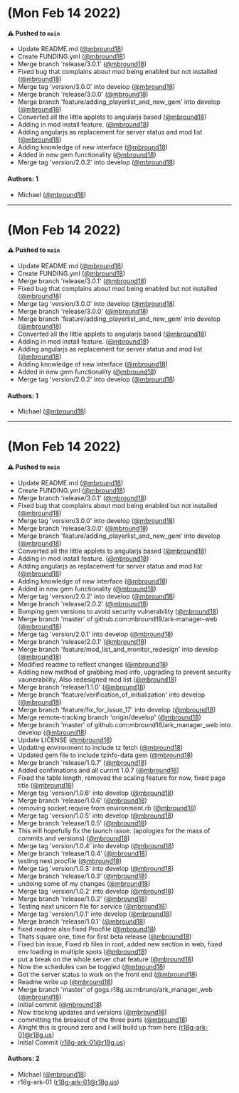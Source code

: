 # (Mon Feb 14 2022)

#### ⚠️ Pushed to `main`

- Update README.md ([@mbround18](https://github.com/mbround18))
- Create FUNDING.yml ([@mbround18](https://github.com/mbround18))
- Merge branch 'release/3.0.1' ([@mbround18](https://github.com/mbround18))
- Fixed bug that complains about mod being enabled but not installed ([@mbround18](https://github.com/mbround18))
- Merge tag 'version/3.0.0' into develop ([@mbround18](https://github.com/mbround18))
- Merge branch 'release/3.0.0' ([@mbround18](https://github.com/mbround18))
- Merge branch 'feature/adding_playerlist_and_new_gem' into develop ([@mbround18](https://github.com/mbround18))
- Converted all the little applets to angularjs based ([@mbround18](https://github.com/mbround18))
- Adding in mod install feature. ([@mbround18](https://github.com/mbround18))
- Adding angularjs as replacement for server status and mod list ([@mbround18](https://github.com/mbround18))
- Adding knowledge of new interface ([@mbround18](https://github.com/mbround18))
- Added in new gem functionality ([@mbround18](https://github.com/mbround18))
- Merge tag 'version/2.0.2' into develop ([@mbround18](https://github.com/mbround18))

#### Authors: 1

- Michael ([@mbround18](https://github.com/mbround18))

---

# (Mon Feb 14 2022)

#### ⚠️ Pushed to `main`

- Update README.md ([@mbround18](https://github.com/mbround18))
- Create FUNDING.yml ([@mbround18](https://github.com/mbround18))
- Merge branch 'release/3.0.1' ([@mbround18](https://github.com/mbround18))
- Fixed bug that complains about mod being enabled but not installed ([@mbround18](https://github.com/mbround18))
- Merge tag 'version/3.0.0' into develop ([@mbround18](https://github.com/mbround18))
- Merge branch 'release/3.0.0' ([@mbround18](https://github.com/mbround18))
- Merge branch 'feature/adding_playerlist_and_new_gem' into develop ([@mbround18](https://github.com/mbround18))
- Converted all the little applets to angularjs based ([@mbround18](https://github.com/mbround18))
- Adding in mod install feature. ([@mbround18](https://github.com/mbround18))
- Adding angularjs as replacement for server status and mod list ([@mbround18](https://github.com/mbround18))
- Adding knowledge of new interface ([@mbround18](https://github.com/mbround18))
- Added in new gem functionality ([@mbround18](https://github.com/mbround18))
- Merge tag 'version/2.0.2' into develop ([@mbround18](https://github.com/mbround18))

#### Authors: 1

- Michael ([@mbround18](https://github.com/mbround18))

---

# (Mon Feb 14 2022)

#### ⚠️ Pushed to `main`

- Update README.md ([@mbround18](https://github.com/mbround18))
- Create FUNDING.yml ([@mbround18](https://github.com/mbround18))
- Merge branch 'release/3.0.1' ([@mbround18](https://github.com/mbround18))
- Fixed bug that complains about mod being enabled but not installed ([@mbround18](https://github.com/mbround18))
- Merge tag 'version/3.0.0' into develop ([@mbround18](https://github.com/mbround18))
- Merge branch 'release/3.0.0' ([@mbround18](https://github.com/mbround18))
- Merge branch 'feature/adding_playerlist_and_new_gem' into develop ([@mbround18](https://github.com/mbround18))
- Converted all the little applets to angularjs based ([@mbround18](https://github.com/mbround18))
- Adding in mod install feature. ([@mbround18](https://github.com/mbround18))
- Adding angularjs as replacement for server status and mod list ([@mbround18](https://github.com/mbround18))
- Adding knowledge of new interface ([@mbround18](https://github.com/mbround18))
- Added in new gem functionality ([@mbround18](https://github.com/mbround18))
- Merge tag 'version/2.0.2' into develop ([@mbround18](https://github.com/mbround18))
- Merge branch 'release/2.0.2' ([@mbround18](https://github.com/mbround18))
- Bumping gem versions to avoid security vulnerability ([@mbround18](https://github.com/mbround18))
- Merge branch 'master' of github.com:mbround18/ark-manager-web ([@mbround18](https://github.com/mbround18))
- Merge tag 'version/2.0.1' into develop ([@mbround18](https://github.com/mbround18))
- Merge branch 'release/2.0.1' ([@mbround18](https://github.com/mbround18))
- Merge branch 'feature/mod_list_and_monitor_redesign' into develop ([@mbround18](https://github.com/mbround18))
- Modified readme to reflect changes ([@mbround18](https://github.com/mbround18))
- Adding new method of grabbing mod info, upgrading to prevent security vaunerability, Also redesigned mod list ([@mbround18](https://github.com/mbround18))
- Merge branch 'release/1.1.0' ([@mbround18](https://github.com/mbround18))
- Merge branch 'feature/verification_of_initialization' into develop ([@mbround18](https://github.com/mbround18))
- Merge branch 'feature/fix_for_issue_17' into develop ([@mbround18](https://github.com/mbround18))
- Merge remote-tracking branch 'origin/develop' ([@mbround18](https://github.com/mbround18))
- Merge branch 'master' of github.com:mbround18/ark_manager_web into develop ([@mbround18](https://github.com/mbround18))
- Update LICENSE ([@mbround18](https://github.com/mbround18))
- Updating environment to include tz fetch ([@mbround18](https://github.com/mbround18))
- Updated gem file to include tzinfo-data gem ([@mbround18](https://github.com/mbround18))
- Merge branch 'release/1.0.7' ([@mbround18](https://github.com/mbround18))
- Added confimations and all currint 1.0.7 ([@mbround18](https://github.com/mbround18))
- Fixed the table length, removed the scaling feature for now, fixed page title ([@mbround18](https://github.com/mbround18))
- Merge tag 'version/1.0.6' into develop ([@mbround18](https://github.com/mbround18))
- Merge branch 'release/1.0.6' ([@mbround18](https://github.com/mbround18))
- removing socket require from environment.rb ([@mbround18](https://github.com/mbround18))
- Merge tag 'version/1.0.5' into develop ([@mbround18](https://github.com/mbround18))
- Merge branch 'release/1.0.5' ([@mbround18](https://github.com/mbround18))
- This will hopefully fix the launch issue. (apologies for the mass of commits and versions) ([@mbround18](https://github.com/mbround18))
- Merge tag 'version/1.0.4' into develop ([@mbround18](https://github.com/mbround18))
- Merge branch 'release/1.0.4' ([@mbround18](https://github.com/mbround18))
- testing next procfile ([@mbround18](https://github.com/mbround18))
- Merge tag 'version/1.0.3' into develop ([@mbround18](https://github.com/mbround18))
- Merge branch 'release/1.0.3' ([@mbround18](https://github.com/mbround18))
- undoing some of my changes ([@mbround18](https://github.com/mbround18))
- Merge tag 'version/1.0.2' into develop ([@mbround18](https://github.com/mbround18))
- Merge branch 'release/1.0.2' ([@mbround18](https://github.com/mbround18))
- Testing next unicorn file for service ([@mbround18](https://github.com/mbround18))
- Merge tag 'version/1.0.1' into develop ([@mbround18](https://github.com/mbround18))
- Merge branch 'release/1.0.1' ([@mbround18](https://github.com/mbround18))
- fixed readme also fixed Procfile ([@mbround18](https://github.com/mbround18))
- Thats square one, time for first beta release ([@mbround18](https://github.com/mbround18))
- Fixed bin issue, Fixed rb files in root, added new section in web, fixed env loading in multiple spots ([@mbround18](https://github.com/mbround18))
- put a break on the whole server chat feature ([@mbround18](https://github.com/mbround18))
- Now the schedules can be toggled ([@mbround18](https://github.com/mbround18))
- Got the server status to work on the front end ([@mbround18](https://github.com/mbround18))
- Readme write up ([@mbround18](https://github.com/mbround18))
- Merge branch 'master' of gogs.r18g.us:mbruno/ark_manager_web ([@mbround18](https://github.com/mbround18))
- Initial commit ([@mbround18](https://github.com/mbround18))
- Now tracking updates and versions ([@mbround18](https://github.com/mbround18))
- committing the breakout of the three parts ([@mbround18](https://github.com/mbround18))
- Alright this is ground zero and I will build up from here (r18g-ark-01@r18g.us)
- Initial Commit (r18g-ark-01@r18g.us)

#### Authors: 2

- Michael ([@mbround18](https://github.com/mbround18))
- r18g-ark-01 (r18g-ark-01@r18g.us)

